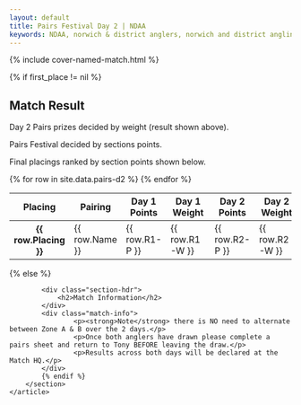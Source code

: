 ```yaml
---
layout: default
title: Pairs Festival Day 2 | NDAA
keywords: NDAA, norwich & district anglers, norwich and district angling, norwich & district, matches, fishing match, match list, match calendar, match listing, ndaa pairs festival 2023, 2023 ndaa pairs festival, ndaa pairs festival day 2, ndaa pairs festival 2
---
```


{% include cover-named-match.html %}

<main class="wrapper wrapper--padding wrapper--min-height">
    <article id="Information">
        <section>
            {% if first_place != nil %}
                <div class="section-hdr">
                    <h2>Match Result</h2>
                </div>
                <div class="match-info">
                    <p>Day 2 Pairs prizes decided by weight (result shown above).</p>
                    <p>Pairs Festival decided by sections points.</p>
                    <p>Final placings ranked by section points shown below.</p>
                </div>
                <div class="table-container">
                    <table class="match-result">
                        <thead>
                            <tr>
                                <th class="th--sticky">Placing</th>
                                <th>Pairing</th>
                                <th>Day 1<br>Points</th>
                                <th>Day 1<br>Weight</th>
                                <th>Day 2<br>Points</th>
                                <th>Day 2<br>Weight</th>
                                <th>Total<br>Points</th>
                                <th>Total<br>Weight</th>
                            </tr>
                        </thead>
                        <tbody>
                            {% for row in site.data.pairs-d2 %}
                            <tr>
                                <th class="td--sticky td--center" data-heading="Placing">{{ row.Placing }}</th>
                                <td data-heading="Pairing">{{ row.Name }}</td>
                                <td class="td--center" data-heading="Day 1 Points">{{ row.R1-P }}</td>
                                <td class="td--right" data-heading="Day 1 Weight">{{ row.R1-W }}</td>
                                <td class="td--center" data-heading="Day 2 Points">{{ row.R2-P }}</td>
                                <td class="td--right" data-heading="Day 2 Weight">{{ row.R2-W }}</td>
                                <td class="td--center" data-heading="Total Points">{{ row.Points }}</td>
                                <td class="td--right" data-heading="Total Weight">{{ row.Weight }}</td>
                            </tr>
                            {% endfor %}
                        </tbody>
                    </table>
                </div>
            {% else %}

            <div class="section-hdr">
                <h2>Match Information</h2>
            </div>
            <div class="match-info">
                    <p><strong>Note</strong> there is NO need to alternate between Zone A & B over the 2 days.</p>
                    <p>Once both anglers have drawn please complete a pairs sheet and return to Tony BEFORE leaving the draw.</p>
                    <p>Results across both days will be declared at the Match HQ.</p>
            </div>
            {% endif %}
        </section>
    </article>

</main>